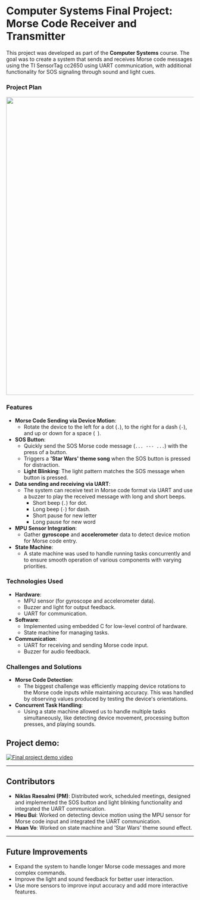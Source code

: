# Computer Systems Final Project: Morse Code Receiver and Transmitter

This project was developed as part of the **Computer Systems** course. The goal was to create a system that sends and receives Morse code messages using the TI SensorTag cc2650 using UART communication, with additional functionality for SOS signaling through sound and light cues.

### **Project Plan**
<img src="project_plan.png" width="800" />

### **Features**
- **Morse Code Sending via Device Motion**:
  - Rotate the device to the left for a dot (`.`), to the right for a dash (`-`), and up or down for a space (` `).
- **SOS Button**:
  - Quickly send the SOS Morse code message (`... --- ...`) with the press of a button.
  - Triggers a **'Star Wars' theme song** when the SOS button is pressed for distraction.
  - **Light Blinking**: The light pattern matches the SOS message when button is pressed.
- **Data sending and receiving via UART**:
  - The system can receive text in Morse code format via UART and use a buzzer to play the received message with long and short beeps.
    - Short beep (`.`) for dot.
    - Long beep (`-`) for dash.
    - Short pause for new letter
    - Long pause for new word
- **MPU Sensor Integration**:
  - Gather **gyroscope** and **accelerometer** data to detect device motion for Morse code entry.
- **State Machine**:
  - A state machine was used to handle running tasks concurrently and to ensure smooth operation of various components with varying priorities.

### **Technologies Used**
- **Hardware**:
  - MPU sensor (for gyroscope and accelerometer data).
  - Buzzer and light for output feedback.
  - UART for communication.
- **Software**:
  - Implemented using embedded C for low-level control of hardware.
  - State machine for managing tasks.
- **Communication**:
  - UART for receiving and sending Morse code input.
  - Buzzer for audio feedback.

### **Challenges and Solutions**
- **Morse Code Detection**:
  - The biggest challenge was efficiently mapping device rotations to the Morse code inputs while maintaining accuracy. This was handled by observing values produced by  testing the device's orientations.
- **Concurrent Task Handling**:
  - Using a state machine allowed us to handle multiple tasks simultaneously, like detecting device movement, processing button presses, and playing sounds.

## Project demo:
[![Final project demo video](https://img.youtube.com/vi/rmWje9KjPcA/0.jpg)](https://www.youtube.com/shorts/rmWje9KjPcA)

---

## **Contributors**
- **Niklas Raesalmi (PM)**: Distributed work, scheduled meetings, designed and implemented the SOS button and light blinking functionality and integrated the UART communication.
- **Hieu Bui**: Worked on detecting device motion using the MPU sensor for Morse code input and integrated the UART communication.
- **Huan Vo**: Worked on state machine and 'Star Wars' theme sound effect.

---

## **Future Improvements**
- Expand the system to handle longer Morse code messages and more complex commands.
- Improve the light and sound feedback for better user interaction.
- Use more sensors to improve input accuracy and add more interactive features.
